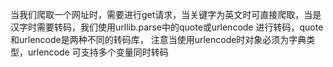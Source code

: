 当我们爬取一个网址时，需要进行get请求，当关键字为英文时可直接爬取，当是汉字时需要转码，我们使用urllib.parse中的quote或urlencode 进行转码，quote和urlencode是两种不同的转码库，
注意当使用urlencode时对象必须为字典类型，urlencode 可支持多个变量同时转码
